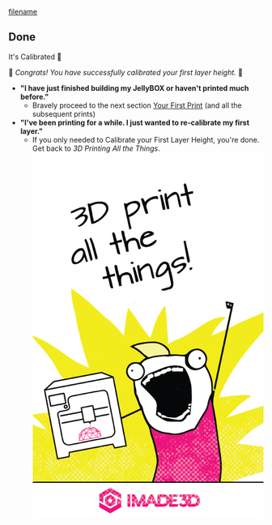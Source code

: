 [filename](03-guide-03a.md ':include')

<!-- ---------------------------------------------------------------------------- -->

## Done
It's Calibrated 📐

🎊 _Congrats! You have successfully calibrated your first layer height._ 🎊

- **"I have just finished building my JellyBOX or haven't printed much before."**
  - Bravely proceed to the next section [Your First Print](04-first-print) (and all the subsequent prints)
- **"I've been printing for a while. I just wanted to re-calibrate my first layer."**
  - If you only needed to Calibrate your First Layer Height, you're done. Get back to _3D Printing All the Things_.
  ![print-all-things](assets/3d-print-all-the-things.png)

<!-- ---------------------------------------------------------------------------- -->

<span></span>